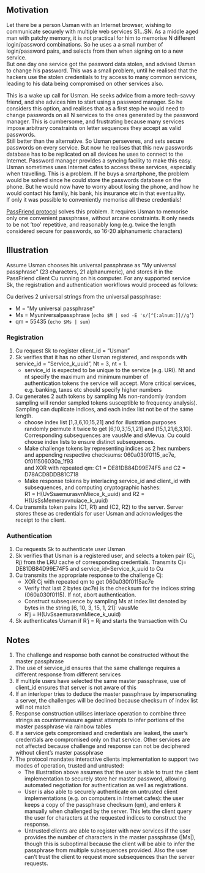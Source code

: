 ## Motivation
Let there be a person Usman with an Internet browser, wishing to communicate securely with multiple web services S1…SN.
As a middle aged man with patchy memory, it is not practical for him to memorise N different login/password combinations.
So he uses a a small number of login/password pairs, and selects from then when signing on to a new service.  
But one day one service got the password data stolen, and advised Usman to change his password.
This was a small problem, until he realised that the hackers use the stolen credentials to try access to many common 
services, leading to his data being compromised on other services also. 

This is a wake up call for Usman. He seeks advice from a more tech-savvy friend, and she advices him to start using a password 
manager. So he considers this option, and realises that as a first step he would need to change passwords on all N services to 
the ones generated by the password manager. This is cumbersome, and frustrating because many services impose arbitrary 
constraints on letter sequences they accept as valid passwords.  
Still better than the alternative. So Usman perseveres, and sets secure passwords on every service. But now he realises 
that this new passwords database has to be replicated on all devices he uses to connect to the Internet. Password manager 
provides a syncing facility to make this easy.  
Usman sometimes uses Internet cafes to access these services, especially when travelling. This is a problem. If he buys a 
smartphone, the problem would be solved since he could store the passwords database on the phone. But he would now have to 
worry about losing the phone, and how he would contact his family, his bank, his insurance etc in that eventuality.  
If only it was possible to conveniently memorise all these credentials!

[PassFriend protocol](./README.md) solves this problem. It requires Usman to memorise only one convenient passphrase, 
without arcane constraints. It only needs to be not ’too’ repetitive, and reasonably long (e.g. twice the length considered 
secure for passwords, so 16-20 alphanumeric characters)

## Illustration
Assume Usman chooses his universal passphrase as "My universal passphrase" (23 characters, 21 alphanumeric), and stores it in 
the PassFriend client Cu running on his computer.  For any supported service Sk, the registration and authentication workflows 
would proceed as follows:

Cu derives 2 universal strings from the universal passphrase:
* M = "My universal passphrase"
* Ms = Myuniversalpassphrase (```echo $M | sed -E 's/[^[:alnum:]]//g’```)
* qm = 55435 (```echo $Ms | sum```)

### Registration
1. Cu request Sk to register client_id = “Usman”
2. Sk verifies that it has no other Usman registered, and responds with service_id = “Service_k_uuid”, Nt = 3, nt = 1.
   - service_id is expected to be unique to the service (e.g. URI). Nt and nt specify the maximum and minimum number of  
   authentication tokens the service will accept. More critical services, e.g. banking, taxes etc should specify higher numbers 
3. Cu generates 2 auth tokens by sampling Ms non-randomly (random sampling will render sampled tokens susceptible to 
frequency analysis). Sampling can duplicate indices, and each index list not be of the same length.
   - choose index list [1,3,6,10,15,21] and for illustration purposes randomly permute it twice to get [6,10,3,15,1,21] and 
   [15,1,21,6,3,10]. Corresponding subsequences are vausMe and sMevua. Cu could choose index lists to ensure distinct 
   subsequences.
   - Make challenge tokens by representing indices as 2 hex numbers and appending respective checksums: 060a030f0115_ac7e, 
   0f011506030a_1f93  
   and XOR with repeated qm: C1 = DE81DB84D99E74F5 and C2 = D78ACD8DDB81C718
   - Make response tokens by interlacing service_id and client_id with subsequences, and computing cryptographic hashes:  
   R1 = H(UvSsaemurasvnMiece_k_uuid) and R2 = H(UsSsMemeravvnuiace_k_uuid)
4. Cu transmits token pairs (C1, R1) and (C2, R2) to the server. Server stores these as credentials for user Usman and 
acknowledges the receipt to the client.

### Authentication
1. Cu requests Sk to authenticate user Usman
2. Sk verifies that Usman is a registered user, and selects a token pair (Cj, Rj) from the LRU cache of corresponding 
credentials. Transmits Cj= DE81DB84D99E74F5 and service_id=Service_k_uuid to Cu
3. Cu transmits the appropriate response to the challenge Cj:
   - XOR Cj with repeated qm to get 060a030f0115ac7e
   - Verify that last 2 bytes (ac7e) is the checksum for the indices string (060a030f0115). If not, abort authentication.
   - Construct subsequence by sampling Ms at index list denoted by bytes in the string [6, 10, 3, 15, 1, 21]: vausMe
   - R’j = H(UvSsaemurasvnMiece_k_uuid)
4. Sk authenticates Usman if R’j = Rj and starts the transaction with Cu

## Notes
1. The challenge and response both cannot be constructed without the master passphrase 
2. The use of service_id ensures that the same challenge requires a different response from different services
3. If multiple users have selected the same master passphrase, use of client_id ensures that server is not aware of this
4. If an interloper tries to deduce the master passphrase by impersonating a server, the challenges will be declined because 
checksum of index list will not match
5. Response construction utilises interlace operation to combine three strings as countermeasure against attempts to infer 
portions of the master passphrase via rainbow tables
6. If a service gets compromised and credentials are leaked, the user’s credentials are compromised only on that service. Other 
services are not affected because challenge and response can not be deciphered without client’s master passphrase
7. The protocol mandates interactive clients implementation to support two modes of operation, trusted and untrusted:
   - The illustration above assumes that the user is able to trust the client implementation to securely store her master 
   password, allowing automated negotiation for authentication as well as registrations.
   - User is also able to securely authenticate on untrusted client implementations (e.g. on computers in Internet cafes): the 
   user keeps a copy of the passphrase checksum (qm), and enters it manually when challenged by the server. This lets the 
   client query the user for characters at the requested indices to construct the response.
   - Untrusted clients are able to register with new services if the user provides the number of characters in the master 
   passphrase (|Ms|), though this is suboptimal because the client will be able to infer the passphrase from multiple 
   subsequences provided. Also the user can’t trust the client to request more subsequences than the server requests.
